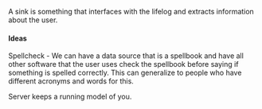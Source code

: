 A sink is something that interfaces with the lifelog and extracts information about the user.

#### Ideas

Spellcheck - We can have a data source that is a spellbook and have all other software that the user uses check the spellbook before saying if something is spelled correctly. This can generalize to people who have different acronyms and words for this.

Server keeps a running model of you.
